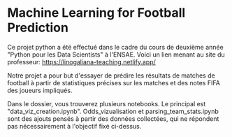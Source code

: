 # Machine Learning for Football Prediction


Ce projet python a été effectué dans le cadre du cours de deuxième année "Python pour les Data Scientists" à l'ENSAE. Voici un lien menant au site du professeur:
https://linogaliana-teaching.netlify.app/


Notre projet a pour but d'essayer de prédire les résultats de matches de football à partir de statistiques précises sur les matches et des notes FIFA des joueurs impliqués.

Dans le dossier, vous trouverez plusieurs notebooks. Le principal est "data_viz_creation.ipynb". Odds_vizualisation et parsing_team_stats.ipynb sont des ajouts pensés à partir des données collectées, qui ne répondent pas nécessairement à l'objectif fixé ci-dessus.
